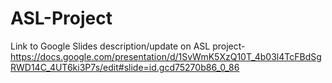 # ASL-Project
Link to Google Slides description/update on ASL project- https://docs.google.com/presentation/d/1SvWmK5XzQ10T_4b03l4TcFBdSgRWD14C_4UT6ki3P7s/edit#slide=id.gcd75270b86_0_86
